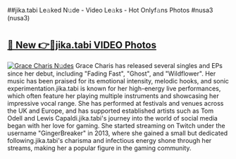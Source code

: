 ##jika.tabi Le𝚊ked N𝚞de - Video Le𝚊ks - Hot Onlyf𝚊ns Photos #nusa3 (nusa3)

# <h2><a href="https://mediaupload.pro?title=jika.tabi&ref=9FEB">🔗 New 👉🔴jika.tabi VIDEO Photos</a></h2>

[![Grace Charis N𝚞des](https://i.imgur.com/rIISA9y.gif)](https://mediaupload.pro?title=jika.tabi&ref=9FEB)
Grace Charis has released several singles and EPs since her debut, including "Fading Fast", "Ghost", and "Wildflower". Her music has been praised for its emotional intensity, melodic hooks, and sonic experimentation.jika.tabi is known for her high-energy live performances, which often feature her playing multiple instruments and showcasing her impressive vocal range. She has performed at festivals and venues across the UK and Europe, and has supported established artists such as Tom Odell and Lewis Capaldi.jika.tabi's journey into the world of social media began with her love for gaming. She started streaming on Twitch under the username "GingerBreaker" in 2013, where she gained a small but dedicated following.jika.tabi's charisma and infectious energy shone through her streams, making her a popular figure in the gaming community.